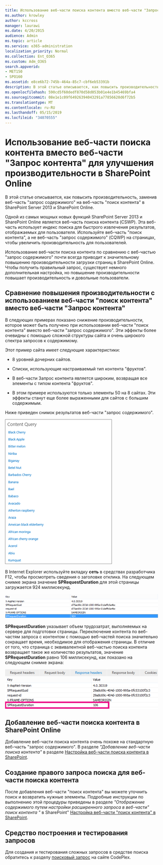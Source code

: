 ```yaml
---
title: Использование веб-части поиска контента вместо веб-части "Запрос контента" для улучшения производительности в SharePoint Online
ms.author: krowley
author: kccross
manager: laurawi
ms.date: 4/20/2015
audience: Admin
ms.topic: article
ms.service: o365-administration
localization_priority: Normal
ms.collection: Ent_O365
ms.custom: Adm_O365
search.appverid:
- MET150
- SPO160
ms.assetid: e8ce6b72-745b-464a-85c7-cbf6eb53391b
description: В этой статье описывается, как повысить производительность, заменив веб-часть "запрос содержимого" на веб-часть "поиск контента" в SharePoint Server 2013 и SharePoint Online.
ms.openlocfilehash: 590cd5f60dedf870d58d053b01e4e1b45469bfa4
ms.sourcegitcommit: 08e1e1c09f64926394043291a77856620d6f72b5
ms.translationtype: MT
ms.contentlocale: ru-RU
ms.lasthandoff: 05/15/2019
ms.locfileid: "34070555"
---
```

# <a name="using-content-search-web-part-instead-of-content-query-web-part-to-improve-performance-in-sharepoint-online"></a>Использование веб-части поиска контента вместо веб-части "Запрос контента" для улучшения производительности в SharePoint Online

В этой статье описывается, как повысить производительность, заменив веб-часть "запрос содержимого" на веб-часть "поиск контента" в SharePoint Server 2013 и SharePoint Online.
  
Одной из самых мощных новых функций SharePoint Server 2013 и SharePoint Online является веб-часть поиска контента (CSWP). Эта веб-часть использует индекс поиска для быстрого извлечения результатов, отображаемых для пользователя. Используйте веб-часть "поиск контента", а не веб-часть "запрос содержимого" (CQWP) на страницах, чтобы увеличить производительность для пользователей.
  
Использование веб-части поиска контента по сравнению с веб-частью "запрос содержимого" почти всегда приводит к значительному повышению производительности загрузки страниц в SharePoint Online. Чтобы получить правильный запрос, существует немного дополнительная настройка, но повышение производительности повышает производительность и довольные пользователи.
  
## <a name="comparing-the-performance-gain-you-get-from-using-content-search-web-part-instead-of-content-query-web-part"></a>Сравнение повышения производительности с использованием веб-части "поиск контента" вместо веб-части "Запрос контента"

В следующих примерах показано снижение производительности, которое может быть получено при использовании веб-части "поиск контента" вместо веб-части "запрос содержимого". Эти эффекты более очевидны с помощью сложной структуры сайта и очень широкого спектра запросов к содержимому.
  
Этот пример сайта имеет следующие характеристики:
  
- 8 уровней дочерних сайтов.
    
- Списки, использующие настраиваемый тип контента "фруктов".
    
- В веб-части Запрос контента является широким, возвращая все элементы с типом контента "фруктов".
    
- В этом примере используются только элементы 50 на 8 сайтах. Эти эффекты станут еще более выраженными для сайтов с большим содержимым.
    
Ниже приведен снимок результатов веб-части "запрос содержимого".
  
![Рисунок: запрос контента для веб-части](media/b3d41f20-dfe5-46ed-9c0a-31057e82de33.png)
  
В Internet Explorer используйте вкладку **сеть** в средствах разработчика F12, чтобы просмотреть сведения о заголовке отклика. На следующем снимке экрана значение **SPRequestDuration** для этой страницы загружается 924 миллисекунд. 
  
![Снимок экрана со значением длительности запроса (924)](media/343571f2-a249-4de2-bc11-2cee93498aea.png)
  
 **SPRequestDuration** указывает объем трудозатрат, выполняемых на сервере для подготовки страницы. Переключение контента по веб-частям запроса с контентом с помощью веб-частей поиска значительно сокращает время, необходимое для отображения страницы. В отличие от того, что страница с эквивалентной веб-частью поиска контента возвращает такое же количество результатов, значение **SPRequestDuration** равно 106 миллисекунд, как показано на следующем снимке экрана: 
  
![Снимок экрана со значением длительности запроса (106)](media/b46387ac-660d-4e5e-a11c-cc430e912962.png)
  
## <a name="adding-a-content-search-web-part-in-sharepoint-online"></a>Добавление веб-части поиска контента в SharePoint Online

Добавление веб-части поиска контента очень похоже на стандартную веб-часть "запрос содержимого". В разделе *"Добавление веб-части поиска контента"* в разделе [Настройка веб-части поиска контента в SharePoint](https://support.office.com/article/Configure-a-Content-Search-Web-Part-in-SharePoint-0dc16de1-dbe4-462b-babb-bf8338c36c9a).
  
## <a name="creating-the-right-search-query-for-your-content-search-web-part"></a>Создание правого запроса поиска для веб-части поиска контента

После добавления веб-части "поиск контента" вы можете уточнить поиск и возвратить нужные элементы. Подробные инструкции по выполнению этой процедуры приведены в разделе *"Отображение содержимого путем настройки расширенного запроса в веб-части" поиск контента "* в SharePoint" [Настройка веб-части "поиск контента" в SharePoint](https://support.office.com/article/Configure-a-Content-Search-Web-Part-in-SharePoint-0dc16de1-dbe4-462b-babb-bf8338c36c9a).
  
## <a name="query-building-and-testing-tool"></a>Средство построения и тестирования запросов

Для создания и тестирования сложных запросов в средстве поиска обратитесь к разделу [поисковый запрос](https://sp2013searchtool.codeplex.com/) на сайте CodePlex. 
  

